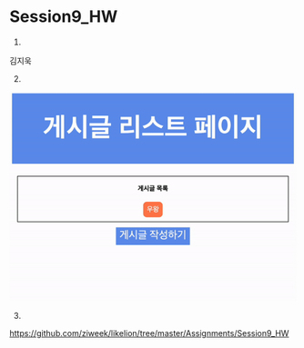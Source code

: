 # Session9_HW

1.

김지욱

2.

<img src='./log.gif'>

3.

https://github.com/ziweek/likelion/tree/master/Assignments/Session9_HW
